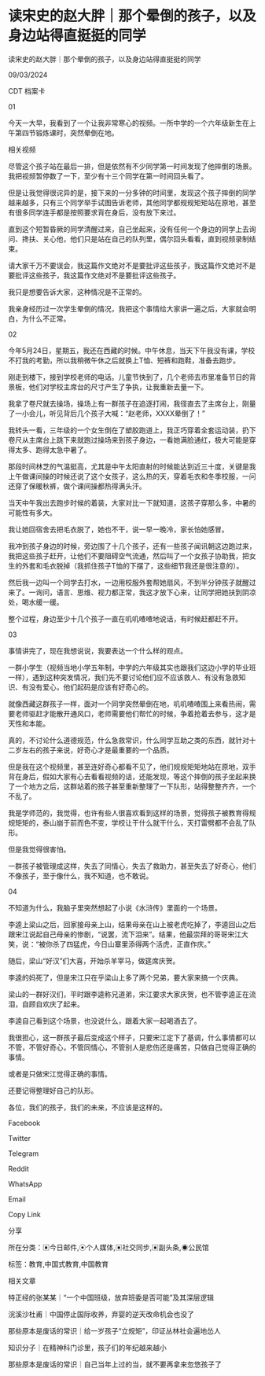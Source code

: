 # 读宋史的赵大胖｜那个晕倒的孩子，以及身边站得直挺挺的同学

读宋史的赵大胖｜那个晕倒的孩子，以及身边站得直挺挺的同学

09/03/2024

CDT 档案卡













01

今天一大早，我看到了一个让我非常寒心的视频。一所中学的一个六年级新生在上午第四节锻炼课时，突然晕倒在地。

相关视频

尽管这个孩子站在最后一排，但是依然有不少同学第一时间发现了他摔倒的场景。我把视频暂停数了一下，至少有十三个同学在第一时间回头看了。

但是让我觉得很诧异的是，接下来的一分多钟的时间里，发现这个孩子摔倒的同学越来越多，只有三个同学举手试图告诉老师，其他同学都规规矩矩站在原地，甚至有很多同学连手都是按照要求背在身后，没有放下来过。

直到这个短暂昏厥的同学清醒过来，自己坐起来，没有任何一个身边的同学上去询问、搀扶、关心他，他们只是站在自己的队列里，偶尔回头看看，直到视频录制结束。

请大家千万不要误会，我这篇作文绝对不是要批评这些孩子，我这篇作文绝对不是要批评这些孩子，我这篇作文绝对不是要批评这些孩子。

我只是想要告诉大家，这种情况是不正常的。

我亲身经历过一次学生晕倒的情况，我把这个事情给大家讲一遍之后，大家就会明白，为什么不正常。

02

今年5月24日，星期五，我还在西藏的时候。中午休息，当天下午我没有课，学校不打我的考勤，所以我稍微午休之后就换上T恤、短裤和跑鞋，准备去跑步。

刚走到楼下，接到学校老师的电话。儿童节快到了，几个老师去市里准备节日的背景板，他们对学校主席台的尺寸产生了争执，让我重新去量一下。

我拿了卷尺就去操场，操场上有一群孩子在追逐打闹，我径直去了主席台上，刚量了一小会儿，听见背后几个孩子大喊：“赵老师，XXXX晕倒了！”

我转头一看，三年级的一个女生倒在了塑胶跑道上，我正巧穿着全套运动装，扔下卷尺从主席台上跳下来就跑过操场来到孩子身边，一看她满脸通红，极大可能是穿得太多、跑得太急中暑了。

那段时间林芝的气温挺高，尤其是中午太阳直射的时候能达到近三十度，关键是我上午做课间操的时候还说了这个女孩子，这么热的天，穿着毛衣和冬季校服，一问还穿了保暖秋裤，做个课间操都热得满头汗。

当天中午我出去跑步时候的着装，大家对比一下就知道，这孩子穿那么多，中暑的可能性有多大。

我让她回宿舍去把毛衣脱了，她也不干，说一早一晚冷，家长怕她感冒。

我冲到孩子身边的时候，旁边围了十几个孩子，还有一些孩子闻讯朝这边跑过来，我把这些孩子赶开，让他们不要阻碍空气流通，然后叫了一个女孩子协助我，把女生的外套和毛衣脱掉（我抓住孩子T恤的下摆了，这些细节我还是很注意的）。

然后我一边叫一个同学去打水，一边用校服外套帮她扇风，不到半分钟孩子就醒过来了。一询问，语言、思维、视力都正常，我这才放下心来，让同学把她扶到阴凉处，喝水缓一缓。

整个过程，身边至少十几个孩子一直在叽叽喳喳地说话，有时候赶都赶不开。

03

事情讲完了，现在我想说说，我要表达一个什么样的观点。

一群小学生（视频当地小学五年制，中学的六年级其实也跟我们这边小学的毕业班一样），遇到这种突发情况，我们先不要讨论他们应不应该救人、有没有急救知识、有没有爱心，他们起码是应该有好奇心的。

就像西藏这群孩子一样，面对一个同学突然晕倒在地，叽叽喳喳围上来看热闹，需要老师驱赶才能散开通风口，老师需要他们帮忙的时候，争着抢着去参与，这才是天性和本能。

真的，不讨论什么道德规范，什么急救常识，什么同学互助之类的东西，就针对十二岁左右的孩子来说，好奇心才是最重要的一个品质。

但是我在这个视频里，甚至连好奇心都看不见了，他们规规矩矩地站在原地，双手背在身后，假如大家有心去看看视频的话，还能发现，等这个摔倒的孩子坐起来换了一个地方之后，这群站着的孩子甚至重新整理了一下队形，站得整整齐齐，一个不乱了。

我是学师范的，我觉得，也许有些人很喜欢看到这样的场景，觉得孩子被教育得规规矩矩的，泰山崩于前而色不变，学校让干什么就干什么，天打雷劈都不会乱了队形。

但是我觉得很害怕。

一群孩子被管理成这样，失去了同情心，失去了救助力，甚至失去了好奇心，他们不像孩子，至于像什么，我不知道，也不敢说。

04

不知道为什么，我脑子里突然想起了小说《水浒传》里面的一个场景。

李逵上梁山之后，回家接母亲上山，结果母亲在山上被老虎吃掉了，李逵回山之后跟宋江说起自己母亲的惨剧，“说罢，流下泪来”。结果，他最崇拜的哥哥宋江大笑，说：“被你杀了四猛虎，今日山寨里添得两个活虎，正直作庆。”

随后，梁山“好汉”们大喜，开始杀羊宰马，做筵席庆贺。

李逵的妈死了，但是宋江只在乎梁山上多了两个兄弟，要大家来搞一个庆典。

梁山的一群好汉们，平时跟李逵称兄道弟，宋江要求大家庆贺，也不管李逵正在流泪，自顾自欢庆了起来。

李逵自己看到这个场景，也没说什么，跟着大家一起喝酒去了。

我很担心，这一群孩子最后变成这个样子，只要宋江定下了基调，什么事情都可以不管，不管好奇心，不管同情心，不管别人是悲伤还是痛苦，只做自己觉得正确的事情。

或者是只做宋江觉得正确的事情。

还要记得整理好自己的队形。

各位，我们的孩子，我们的未来，不应该是这样的。

Facebook

Twitter

Telegram

Reddit

WhatsApp

Email

Copy Link

分享

所在分类：▣今日邮件,⦿个人媒体,▣社交同步,▣副头条,◉公民馆

标签：教育,中国式教育,中国教育

相关文章

特正经的张某某｜“一个中国班级，放弃班委是否可能”及其深层逻辑

浣溪沙杜甫｜中国停止国际收养，弃婴的逆天改命机会也没了

那些原本是废话的常识｜给一岁孩子“立规矩”，印证丛林社会遍地怂人

知识分子｜在精神科门诊里，孩子们的年纪越来越小

那些原本是废话的常识｜自己当年上过的当，就不要再拿来忽悠孩子了